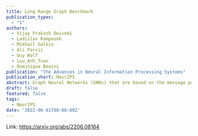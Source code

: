 ```yaml
---
title: Long Range Graph Benchmark
publication_types:
  - "1"
authors:
  - Vijay Prakash Dwivedi
  - Ladislav Rampasek
  - Mikhail Galkin
  - Ali Parviz
  - Guy Wolf
  - Luu_Anh_Tuan
  - Dominique Beaini
publication: "The Advances in Neural Information Processing Systems"
publication_short: NeurIPS
abstract: Graph Neural Networks (GNNs) that are based on the message passing (MP) paradigm generally exchange information between 1-hop neighbors to build node representations at each layer. In principle, such networks are not able to capture long-range interactions (LRI) that may be desired or necessary for learning a given task on graphs. Recently, there has been an increasing interest in development of Transformer-based methods for graphs that can consider full node connectivity beyond the original sparse structure, thus enabling the modeling of LRI. However, MP-GNNs that simply rely on 1-hop message passing often fare better in several existing graph benchmarks when combined with positional feature representations, among other innovations, hence limiting the perceived utility and ranking of Transformer-like architectures. Here, we present the Long Range Graph Benchmark (LRGB) with 5 graph learning datasets:PascalVOC-SP, COCO-SP, PCQM-Contact, Peptides-func and Peptides-struct that arguably require LRI reasoning to achieve strong performance in a given task. We benchmark both baseline GNNs and Graph Transformer networks to verify that the models which capture long-range dependencies perform significantly better on these tasks. Therefore, these datasets are suitable for benchmarking and exploration of MP-GNNs and Graph Transformer architectures that are intended to capture LRI.
draft: false
featured: false
tags:
  - NeurIPS
date: '2022-06-01T00:00:00Z'
---
```

Link: https://arxiv.org/abs/2206.08164